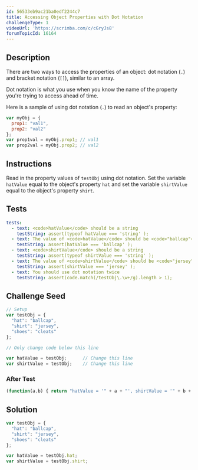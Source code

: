 ```yaml
---
id: 56533eb9ac21ba0edf2244c7
title: Accessing Object Properties with Dot Notation
challengeType: 1
videoUrl: 'https://scrimba.com/c/cGryJs8'
forumTopicId: 16164
---
```


## Description

<section id='description'>

There are two ways to access the properties of an object: dot notation (`.`) and bracket notation (`[]`), similar to an array.

Dot notation is what you use when you know the name of the property you're trying to access ahead of time.

Here is a sample of using dot notation (`.`) to read an object's property:

```js
var myObj = {
  prop1: "val1",
  prop2: "val2"
};
var prop1val = myObj.prop1; // val1
var prop2val = myObj.prop2; // val2
```

</section>

## Instructions

<section id='instructions'>

Read in the property values of `testObj` using dot notation. Set the variable `hatValue` equal to the object's property `hat` and set the variable `shirtValue` equal to the object's property `shirt`.

</section>

## Tests

<section id='tests'>

```yml
tests:
  - text: <code>hatValue</code> should be a string
    testString: assert(typeof hatValue === 'string' );
  - text: The value of <code>hatValue</code> should be <code>"ballcap"</code>
    testString: assert(hatValue === 'ballcap' );
  - text: <code>shirtValue</code> should be a string
    testString: assert(typeof shirtValue === 'string' );
  - text: The value of <code>shirtValue</code> should be <code>"jersey"</code>
    testString: assert(shirtValue === 'jersey' );
  - text: You should use dot notation twice
    testString: assert(code.match(/testObj\.\w+/g).length > 1);

```

</section>

## Challenge Seed

<section id='challengeSeed'>

<div id='js-seed'>

```js
// Setup
var testObj = {
  "hat": "ballcap",
  "shirt": "jersey",
  "shoes": "cleats"
};

// Only change code below this line

var hatValue = testObj;      // Change this line
var shirtValue = testObj;    // Change this line
```

</div>

### After Test

<div id='js-teardown'>

```js
(function(a,b) { return "hatValue = '" + a + "', shirtValue = '" + b + "'"; })(hatValue,shirtValue);
```

</div>

</section>

## Solution

<section id='solution'>

```js
var testObj = {
  "hat": "ballcap",
  "shirt": "jersey",
  "shoes": "cleats"
};

var hatValue = testObj.hat;
var shirtValue = testObj.shirt;
```

</section>
